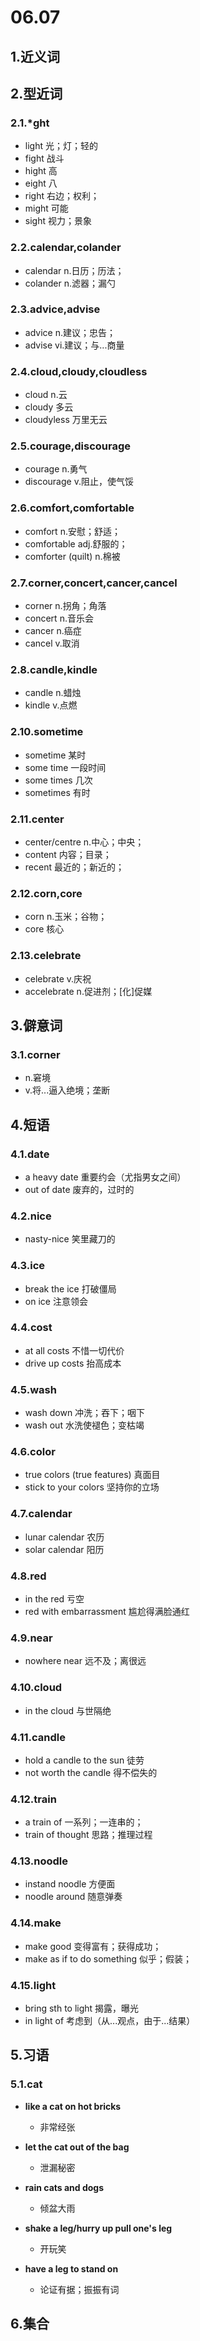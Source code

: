 # 06.07

## 1.近义词

## 2.型近词

### 2.1.*ght

- light 光；灯；轻的
- fight 战斗
- hight 高
- eight 八
- right 右边；权利；
- might 可能
- sight 视力；景象

### 2.2.calendar,colander

- calendar n.日历；历法；
- colander n.滤器；漏勺

### 2.3.advice,advise

- advice n.建议；忠告；
- advise vi.建议；与...商量

### 2.4.cloud,cloudy,cloudless

- cloud n.云
- cloudy 多云
- cloudyless 万里无云

### 2.5.courage,discourage

- courage n.勇气
- discourage v.阻止，使气馁

### 2.6.comfort,comfortable

- comfort n.安慰；舒适；
- comfortable adj.舒服的；
- comforter (quilt) n.棉被

### 2.7.corner,concert,cancer,cancel

- corner n.拐角；角落
- concert n.音乐会
- cancer n.癌症
- cancel v.取消

### 2.8.candle,kindle

- candle n.蜡烛
- kindle v.点燃

### 2.10.sometime

- sometime 某时
- some time 一段时间
- some times 几次
- sometimes 有时

### 2.11.center

- center/centre n.中心；中央；
- content 内容；目录；
- recent 最近的；新近的；

### 2.12.corn,core

- corn n.玉米；谷物；
- core 核心

### 2.13.celebrate

- celebrate v.庆祝
- accelebrate n.促进剂；[化]促媒

## 3.僻意词

### 3.1.corner

- n.窘境
- v.将...逼入绝境；垄断

## 4.短语

### 4.1.date

- a heavy date 重要约会（尤指男女之间）
- out of date 废弃的，过时的

### 4.2.nice

- nasty-nice 笑里藏刀的

### 4.3.ice

- break the ice 打破僵局
- on ice 注意领会

### 4.4.cost

- at all costs 不惜一切代价
- drive up costs 抬高成本

### 4.5.wash

- wash down 冲洗；吞下；咽下
- wash out 水洗使褪色；变枯竭

### 4.6.color

- true colors (true features) 真面目
- stick to your colors 坚持你的立场

### 4.7.calendar

- lunar calendar 农历
- solar calendar 阳历

### 4.8.red

- in the red 亏空
- red with embarrassment 尴尬得满脸通红

### 4.9.near

- nowhere near 远不及；离很远

### 4.10.cloud

- in the cloud 与世隔绝

### 4.11.candle

- hold a candle to the sun 徒劳
- not worth the candle 得不偿失的

### 4.12.train

- a train of 一系列；一连串的；
- train of thought 思路；推理过程

### 4.13.noodle

- instand noodle 方便面
- noodle around 随意弹奏

### 4.14.make

- make good 变得富有；获得成功；
- make as if to do something 似乎；假装；

### 4.15.light

- bring sth to light 揭露，曝光
- in light of 考虑到（从...观点，由于...结果）

## 5.习语

### 5.1.cat

- **like a cat on hot bricks**
  - 非常经张

- **let the cat out of the bag**
  - 泄漏秘密

- **rain cats and dogs**
  - 倾盆大雨

- **shake a leg/hurry up pull one's leg**
  - 开玩笑

- **have a leg to stand on**
  - 论证有据；振振有词

## 6.集合
